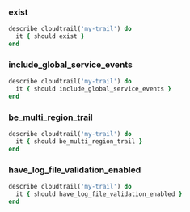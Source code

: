 ### exist

```ruby
describe cloudtrail('my-trail') do
  it { should exist }
end
```

### include_global_service_events

```ruby
describe cloudtrail('my-trail') do
  it { should include_global_service_events }
end
```

### be_multi_region_trail

```ruby
describe cloudtrail('my-trail') do
  it { should be_multi_region_trail }
end
```

### have_log_file_validation_enabled

```ruby
describe cloudtrail('my-trail') do
  it { should have_log_file_validation_enabled }
end
```
